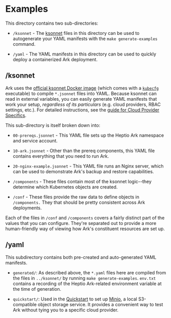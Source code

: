 # Examples

This directory contains two sub-directories:
* `/ksonnet` - The [ksonnet][0] files in this directory can be used to autogenerate your YAML manifests with the `make generate-examples` command.

* `/yaml` - The YAML manifests in this directory can be used to quickly deploy a containerized Ark deployment.

## /ksonnet

Ark uses the [official ksonnet Docker image][1] (which comes with a [`kubecfg`][2] executable) to compile `*.jsonnet` files into YAML. Because ksonnet can read in external variables, you can easily generate YAML manifests that work your setup, *regardless of its particulars* (e.g. cloud providers, RBAC settings, etc.). For detailed instructions, see the [guide for Cloud Provider Specifics][3].

This sub-directory is itself broken down into:
* `00-prereqs.jsonnet` - This YAML file sets up the Heptio Ark namespace and service account.

* `10-ark.jsonnet` - Other than the prereq components, this YAML file contains everything that you need to run Ark.

* `20-nginx-example.jsonnet` - This YAML file runs an Nginx server, which can be used to demonstrate Ark's backup and restore capabilities.

* `/components` - These files contain most of the ksonnet logic--they determine which Kubernetes objects are created.

* `/conf` - These files provide the raw data to define objects in `/components.` They that should be pretty consistent across Ark deployments.

Each of the files in `/conf` and `/components` covers a fairly distinct part of the values that you can configure. They're separated out to provide a more human-friendly way of viewing how Ark's constituent resources are set up.

## /yaml

This subdirectory contains both pre-created and auto-generated YAML manifests.

* `generated/`: As described above, the `*.yaml` files here are compiled from the files in `../ksonnet/` by running `make generate-examples`. `env.txt` contains a recording of the Heptio Ark-related environment variable at the time of generation.

* `quickstart/`: Used in the [Quickstart][4] to set up [Minio][5], a local S3-compatible object storage service. It provides a convenient way to test Ark without tying you to a specific cloud provider.

[0]: http://ksonnet.heptio.com
[1]: https://hub.docker.com/r/ksonnet/ksonnet-lib/
[2]: https://github.com/ksonnet/kubecfg
[3]: /docs/cloud-provider-specifics.md
[4]: /README.md#quickstart
[5]: https://github.com/minio/minio
